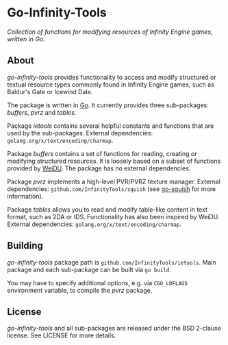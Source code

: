 # Go-Infinity-Tools
*Collection of functions for modifying resources of Infinity Engine games, written in Go.*

## About

*go-infinity-tools* provides functionality to access and modify structured or textual resource types commonly found in Infinity Engine games, such as Baldur's Gate or Icewind Dale.

The package is written in [Go](https://golang.org/). It currently provides three sub-packages: *buffers*, *pvrz* and *tables*.

Package *ietools* contains several helpful constants and functions that are used by the sub-packages. External dependencies: `golang.org/x/text/encoding/charmap`.

Package *buffers* contains a set of functions for reading, creating or modifying structured resources. It is loosely based on a subset of functions provided by [WeiDU](http://www.weidu.org/%7Ethebigg/README-WeiDU.html). The package has no external dependencies.

Package *pvrz* implements a high-level PVR/PVRZ texture manager. External dependencies: `github.com/InfinityTools/squish` (see [go-squish](http://github.com/InfinityTools/go-squish) for more information).

Package *tables* allows you to read and modify table-like content in text format, such as 2DA or IDS. Functionality has also been inspired by WeiDU. External dependencies: `golang.org/x/text/encoding/charmap`.

## Building

*go-infinity-tools* package path is `github.com/InfinityTools/ietools`. Main package and each sub-package can be built via `go build`.

You may have to specify additional options, e.g. via `CGO_LDFLAGS` environment variable, to compile the *pvrz* package.

## License

*go-infinity-tools* and all sub-packages are released under the BSD 2-clause license. See LICENSE for more details.
